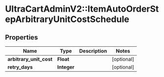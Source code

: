 # UltraCartAdminV2::ItemAutoOrderStepArbitraryUnitCostSchedule

## Properties
Name | Type | Description | Notes
------------ | ------------- | ------------- | -------------
**arbitrary_unit_cost** | **Float** |  | [optional] 
**retry_days** | **Integer** |  | [optional] 


